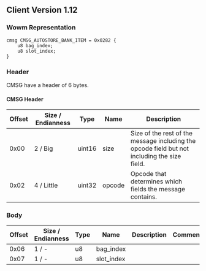 ## Client Version 1.12

### Wowm Representation
```rust,ignore
cmsg CMSG_AUTOSTORE_BANK_ITEM = 0x0282 {
    u8 bag_index;
    u8 slot_index;
}
```
### Header
CMSG have a header of 6 bytes.

#### CMSG Header
| Offset | Size / Endianness | Type   | Name   | Description |
| ------ | ----------------- | ------ | ------ | ----------- |
| 0x00   | 2 / Big           | uint16 | size   | Size of the rest of the message including the opcode field but not including the size field.|
| 0x02   | 4 / Little        | uint32 | opcode | Opcode that determines which fields the message contains.|
### Body
| Offset | Size / Endianness | Type | Name | Description | Comment |
| ------ | ----------------- | ---- | ---- | ----------- | ------- |
| 0x06 | 1 / - | u8 | bag_index |  |  |
| 0x07 | 1 / - | u8 | slot_index |  |  |
